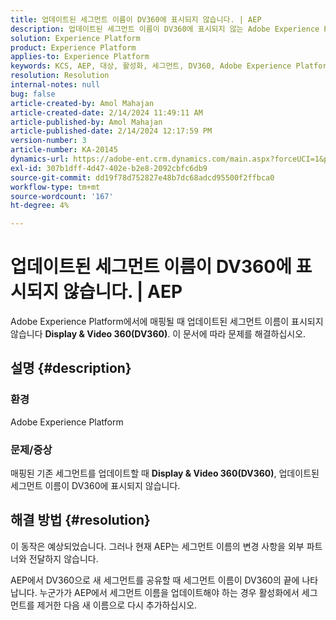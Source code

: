 ```yaml
---
title: 업데이트된 세그먼트 이름이 DV360에 표시되지 않습니다. | AEP
description: 업데이트된 세그먼트 이름이 DV360에 표시되지 않는 Adobe Experience Platform 문제를 해결하십시오. 세그먼트를 제거하고 새 이름으로 다시 추가합니다.
solution: Experience Platform
product: Experience Platform
applies-to: Experience Platform
keywords: KCS, AEP, 대상, 활성화, 세그먼트, DV360, Adobe Experience Platform
resolution: Resolution
internal-notes: null
bug: false
article-created-by: Amol Mahajan
article-created-date: 2/14/2024 11:49:11 AM
article-published-by: Amol Mahajan
article-published-date: 2/14/2024 12:17:59 PM
version-number: 3
article-number: KA-20145
dynamics-url: https://adobe-ent.crm.dynamics.com/main.aspx?forceUCI=1&pagetype=entityrecord&etn=knowledgearticle&id=ac18790e-2fcb-ee11-9079-6045bd006ce9
exl-id: 307b1dff-4d47-402e-b2e8-2092cbfc6db9
source-git-commit: dd19f78d752827e48b7dc68adcd95500f2ffbca0
workflow-type: tm+mt
source-wordcount: '167'
ht-degree: 4%

---
```


# 업데이트된 세그먼트 이름이 DV360에 표시되지 않습니다. | AEP


Adobe Experience Platform에서에 매핑될 때 업데이트된 세그먼트 이름이 표시되지 않습니다 <b>Display &amp; Video 360(DV360)</b>. 이 문서에 따라 문제를 해결하십시오.

## 설명 {#description}


### <b>환경</b>

Adobe Experience Platform



### <b>문제/증상</b>

매핑된 기존 세그먼트를 업데이트할 때 <b>Display &amp; Video 360(DV360)</b>, 업데이트된 세그먼트 이름이 DV360에 표시되지 않습니다.


## 해결 방법 {#resolution}


이 동작은 예상되었습니다. 그러나 현재 AEP는 세그먼트 이름의 변경 사항을 외부 파트너와 전달하지 않습니다.



AEP에서 DV360으로 새 세그먼트를 공유할 때 세그먼트 이름이 DV360의 끝에 나타납니다. 누군가가 AEP에서 세그먼트 이름을 업데이트해야 하는 경우 활성화에서 세그먼트를 제거한 다음 새 이름으로 다시 추가하십시오.
